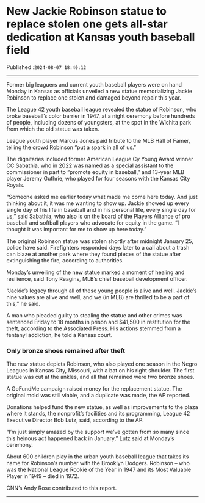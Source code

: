 # New Jackie Robinson statue to replace stolen one gets all-star dedication at Kansas youth baseball field

Published :`2024-08-07 18:40:12`

---

Former big leaguers and current youth baseball players were on hand Monday in Kansas as officials unveiled a new statue memorializing Jackie Robinson to replace one stolen and damaged beyond repair this year.

The League 42 youth baseball league revealed the statue of Robinson, who broke baseball’s color barrier in 1947, at a night ceremony before hundreds of people, including dozens of youngsters, at the spot in the Wichita park from which the old statue was taken.

League youth player Marcus Jones paid tribute to the MLB Hall of Famer, telling the crowd Robinson “put a spark in all of us.”

The dignitaries included former American League Cy Young Award winner CC Sabathia, who in 2022 was named as a special assistant to the commissioner in part to “promote equity in baseball,” and 13-year MLB player Jeremy Guthrie, who played for four seasons with the Kansas City Royals.

“Someone asked me earlier today what made me come here today. And just thinking about it, it was me wanting to show up. Jackie showed up every single day of his life in baseball and in his personal life, every single day for us,” said Sabathia, who also is on the board of the Players Alliance of pro baseball and softball players who advocate for equity in the game. “I thought it was important for me to show up here today.”

The original Robinson statue was stolen shortly after midnight January 25, police have said. Firefighters responded days later to a call about a trash can blaze at another park where they found pieces of the statue after extinguishing the fire, according to authorities.

Monday’s unveiling of the new statue marked a moment of healing and resilience, said Tony Reagins, MLB’s chief baseball development officer.

“Jackie’s legacy through all of these young people is alive and well. Jackie’s nine values are alive and well, and we (in MLB) are thrilled to be a part of this,” he said.

A man who pleaded guilty to stealing the statue and other crimes was sentenced Friday to 18 months in prison and $41,500 in restitution for the theft, according to the Associated Press. His actions stemmed from a fentanyl addiction, he told a Kansas court.

### Only bronze shoes remained after theft

The new statue depicts Robinson, who also played one season in the Negro Leagues in Kansas City, Missouri, with a bat on his right shoulder. The first statue was cut at the ankles, and all that remained were two bronze shoes.

A GoFundMe campaign raised money for the replacement statue. The original mold was still viable, and a duplicate was made, the AP reported.

Donations helped fund the new statue, as well as improvements to the plaza where it stands, the nonprofit’s facilities and its programming, League 42 Executive Director Bob Lutz, said, according to the AP.

“I’m just simply amazed by the support we’ve gotten from so many since this heinous act happened back in January,” Lutz said at Monday’s ceremony.

About 600 children play in the urban youth baseball league that takes its name for Robinson’s number with the Brooklyn Dodgers. Robinson – who was the National League Rookie of the Year in 1947 and its Most Valuable Player in 1949 – died in 1972.

CNN’s Andy Rose contributed to this report.

---

